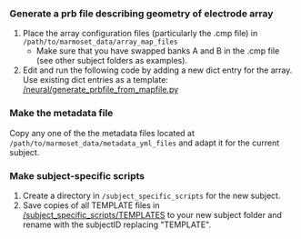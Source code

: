 ### Generate a prb file describing geometry of electrode array

1.	Place the array configuration files (particularly the .cmp file) in `/path/to/marmoset_data/array_map_files`
	- Make sure that you have swapped banks A and B in the .cmp file (see other subject folders as examples).
2.	Edit and run the following code by adding a new dict entry 
for the array. Use existing dict entries as a template: 
[/neural/generate_prbfile_from_mapfile.py](/neural/generate_prbfile_from_mapfile.py)

### Make the metadata file
Copy any one of the the metadata files located at `/path/to/marmoset_data/metadata_yml_files`
and adapt it for the current subject.

### Make subject-specific scripts
1.	Create a directory in `/subject_specific_scripts` for the new subject.
2.	Save copies of all TEMPLATE files in [/subject_specific_scripts/TEMPLATES](/subject_specific_scripts/TEMPLATES) 
to your new subject folder and rename with the subjectID replacing "TEMPLATE".

